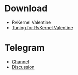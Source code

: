 # Download
- RvKernel Valentine
- [Tuning for RvKernel Valentine](https://github.com/Rve27/Kernel-Tuning/releases/tag/Valentine)
# Telegram
- [Channel](t.me/rvkernel)
- [Discussion](t.me/rvkerneldisc)

